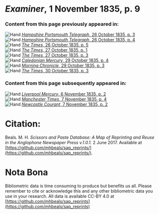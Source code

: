 # *Examiner*, 1 November 1835, p. 9  
  
### Content from this page previously appeared in:  
![Hand](http://scissorsandpaste.net/wp-content/uploads/2017/06/smallhandpointer.png) [*Hampshire Portsmouth Telegraph*, 26 October 1835, p. 3](https://mhbeals.github.io/sap_html/Hampshire-Portsmouth-Telegraph/Hampshire-Portsmouth-Telegraph-26-October-1835-p-3)  
![Hand](http://scissorsandpaste.net/wp-content/uploads/2017/06/smallhandpointer.png) [*Hampshire Portsmouth Telegraph*, 26 October 1835, p. 4](https://mhbeals.github.io/sap_html/Hampshire-Portsmouth-Telegraph/Hampshire-Portsmouth-Telegraph-26-October-1835-p-4)  
![Hand](http://scissorsandpaste.net/wp-content/uploads/2017/06/smallhandpointer.png) [*The Times*, 26 October 1835, p. 5](https://mhbeals.github.io/sap_html/The-Times/The-Times-26-October-1835-p-5)  
![Hand](http://scissorsandpaste.net/wp-content/uploads/2017/06/smallhandpointer.png) [*The Times*, 27 October 1835, p. 1](https://mhbeals.github.io/sap_html/The-Times/The-Times-27-October-1835-p-1)  
![Hand](http://scissorsandpaste.net/wp-content/uploads/2017/06/smallhandpointer.png) [*The Times*, 27 October 1835, p. 3](https://mhbeals.github.io/sap_html/The-Times/The-Times-27-October-1835-p-3)  
![Hand](http://scissorsandpaste.net/wp-content/uploads/2017/06/smallhandpointer.png) [*Caledonian Mercury*, 29 October 1835, p. 4](https://mhbeals.github.io/sap_html/Caledonian-Mercury/Caledonian-Mercury-29-October-1835-p-4)  
![Hand](http://scissorsandpaste.net/wp-content/uploads/2017/06/smallhandpointer.png) [*Morning Chronicle*, 29 October 1835, p. 3](https://mhbeals.github.io/sap_html/Morning-Chronicle/Morning-Chronicle-29-October-1835-p-3)  
![Hand](http://scissorsandpaste.net/wp-content/uploads/2017/06/smallhandpointer.png) [*The Times*, 30 October 1835, p. 3](https://mhbeals.github.io/sap_html/The-Times/The-Times-30-October-1835-p-3)  
  
### Content from this page subsequently appeared in:  
![Hand](http://scissorsandpaste.net/wp-content/uploads/2017/06/smallhandpointer.png) [*Liverpool Mercury*, 6 November 1835, p. 2](https://mhbeals.github.io/sap_html/Liverpool-Mercury/Liverpool-Mercury-6-November-1835-p-2)  
![Hand](http://scissorsandpaste.net/wp-content/uploads/2017/06/smallhandpointer.png) [*Manchester Times*, 7 November 1835, p. 4](https://mhbeals.github.io/sap_html/Manchester-Times/Manchester-Times-7-November-1835-p-4)  
![Hand](http://scissorsandpaste.net/wp-content/uploads/2017/06/smallhandpointer.png) [*Newcastle Courant*, 7 November 1835, p. 2](https://mhbeals.github.io/sap_html/Newcastle-Courant/Newcastle-Courant-7-November-1835-p-2)  


# Citation: 

Beals. M. H. *Scissors and Paste Database: A Map of Reprinting and Reuse in the Anglophone Newspaper Press v.1.0.1.* 2 June 2017. Available at [https://github.com/mhbeals/sap_reprints/](https://github.com/mhbeals/sap_reprints/). 

# Nota Bona

Bibliometric data is time consuming to produce but benefits us all. Please remember to cite or acknowledge this and any other bibliometric data you use in your research. All data is available CC-BY 4.0 at [https://github.com/mhbeals/sap_reprints](https://github.com/mhbeals/sap_reprints)
